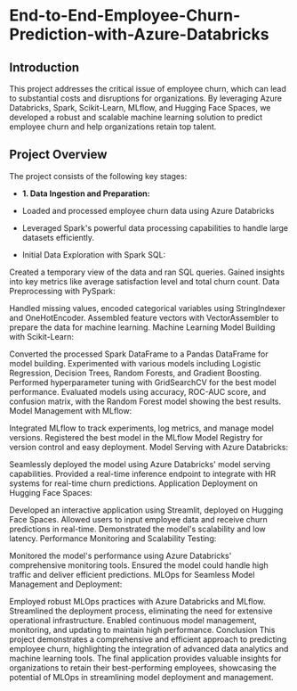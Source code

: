 # End-to-End-Employee-Churn-Prediction-with-Azure-Databricks

## Introduction

This project addresses the critical issue of employee churn, which can lead to substantial costs and disruptions for organizations. By leveraging Azure Databricks, Spark, Scikit-Learn, MLflow, and Hugging Face Spaces, we developed a robust and scalable machine learning solution to predict employee churn and help organizations retain top talent.

## Project Overview

The project consists of the following key stages:

* **1. Data Ingestion and Preparation:**

* Loaded and processed employee churn data using Azure Databricks
* Leveraged Spark's powerful data processing capabilities to handle large datasets efficiently.
* Initial Data Exploration with Spark SQL:

Created a temporary view of the data and ran SQL queries.
Gained insights into key metrics like average satisfaction level and total churn count.
Data Preprocessing with PySpark:

Handled missing values, encoded categorical variables using StringIndexer and OneHotEncoder.
Assembled feature vectors with VectorAssembler to prepare the data for machine learning.
Machine Learning Model Building with Scikit-Learn:

Converted the processed Spark DataFrame to a Pandas DataFrame for model building.
Experimented with various models including Logistic Regression, Decision Trees, Random Forests, and Gradient Boosting.
Performed hyperparameter tuning with GridSearchCV for the best model performance.
Evaluated models using accuracy, ROC-AUC score, and confusion matrix, with the Random Forest model showing the best results.
Model Management with MLflow:

Integrated MLflow to track experiments, log metrics, and manage model versions.
Registered the best model in the MLflow Model Registry for version control and easy deployment.
Model Serving with Azure Databricks:

Seamlessly deployed the model using Azure Databricks' model serving capabilities.
Provided a real-time inference endpoint to integrate with HR systems for real-time churn predictions.
Application Deployment on Hugging Face Spaces:

Developed an interactive application using Streamlit, deployed on Hugging Face Spaces.
Allowed users to input employee data and receive churn predictions in real-time.
Demonstrated the model's scalability and low latency.
Performance Monitoring and Scalability Testing:

Monitored the model's performance using Azure Databricks' comprehensive monitoring tools.
Ensured the model could handle high traffic and deliver efficient predictions.
MLOps for Seamless Model Management and Deployment:

Employed robust MLOps practices with Azure Databricks and MLflow.
Streamlined the deployment process, eliminating the need for extensive operational infrastructure.
Enabled continuous model management, monitoring, and updating to maintain high performance.
Conclusion
This project demonstrates a comprehensive and efficient approach to predicting employee churn, highlighting the integration of advanced data analytics and machine learning tools. The final application provides valuable insights for organizations to retain their best-performing employees, showcasing the potential of MLOps in streamlining model deployment and management.
